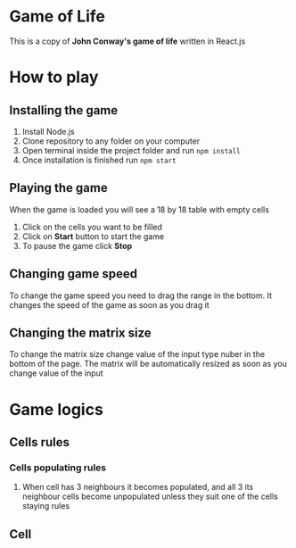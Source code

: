 # Game of Life

This is a copy of **John Conway's game of life** written in React.js

# How to play

## Installing the game

1. Install Node.js
2. Clone repository to any folder on your computer
3. Open terminal inside the project folder and run `npm install`
4. Once installation is finished run `npm start`

## Playing the game

When the game is loaded you will see a 18 by 18 table with empty cells

1. Click on the cells you want to be filled
2. Click on **Start** button to start the game
3. To pause the game click **Stop**

## Changing game speed

To change the game speed you need to drag the range in the bottom. It changes the speed of the game as soon as you drag it

## Changing the matrix size

To change the matrix size change value of the input type nuber in the bottom of the page. The matrix will be automatically resized as soon as you change value of the input

# Game logics

## Cells rules

### Cells populating rules

1. When cell has 3 neighbours it becomes populated, and all 3 its neighbour cells become unpopulated unless they suit one of the cells staying rules

## Cell 
